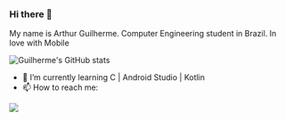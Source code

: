 ### Hi there 👋

<!--
**guilhermerauj0/guilhermerauj0** is a ✨ _special_ ✨ repository because its `README.md` (this file) appears on your GitHub profile.

Here are some ideas to get you started:

-->
My name is Arthur Guilherme. Computer Engineering student in Brazil.  In love with Mobile

![Guilherme's GitHub stats](https://github-readme-stats.vercel.app/api?username=anuraghazra&show_icons=true&theme=radical)

- 🌱 I’m currently learning C | Android Studio | Kotlin
- 📫 How to reach me:
<img src="{https://img.shields.io/badge/LinkedIn-0077B5?style=for-the-badge&logo=linkedin&logoColor=white}" />
